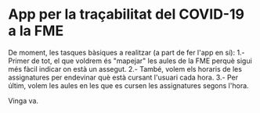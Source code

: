# App per la traçabilitat del COVID-19 a la FME
De moment, les tasques bàsiques a realitzar (a part de fer l'app en sí):
1.- Primer de tot, el que voldrem és "mapejar" les aules de la FME perquè sigui més fàcil indicar on està un assegut.
2.- També, volem els horaris de les assignatures per endevinar què està cursant l'usuari cada hora.
3.- Per últim, volem les aules en les que es cursen les assignatures segons l'hora.

Vinga va.
